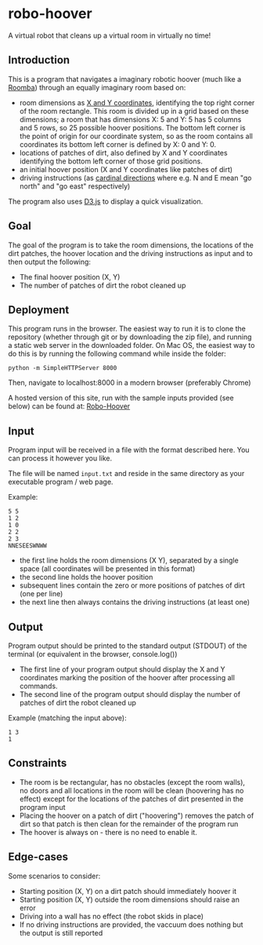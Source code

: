 # robo-hoover
A virtual robot that cleans up a virtual room in virtually no time!

## Introduction

This is a program that navigates a imaginary robotic hoover (much like a [Roomba](https://en.wikipedia.org/wiki/Roomba)) through an equally imaginary room based on:

* room dimensions as [X and Y coordinates](https://en.wikipedia.org/wiki/Cartesian_coordinate_system), identifying the top right corner of the room rectangle. This room is divided up in a grid based on these dimensions; a room that has dimensions X: 5 and Y: 5 has 5 columns and 5 rows, so 25 possible hoover positions. The bottom left corner is the point of origin for our coordinate system, so as the room contains all coordinates its bottom left corner is defined by X: 0 and Y: 0.
* locations of patches of dirt, also defined by X and Y coordinates identifying the bottom left corner of those grid positions.
* an initial hoover position (X and Y coordinates like patches of dirt)
* driving instructions (as [cardinal directions](https://en.wikipedia.org/wiki/Cardinal_direction) where e.g. N and E mean "go north" and "go east" respectively) 

The program also uses [D3.js](https://d3js.org/) to display a quick visualization.

## Goal

The goal of the program is to take the room dimensions, the locations of the dirt patches, the hoover location and the driving instructions as input and to then output the following:

* The final hoover position (X, Y)
* The number of patches of dirt the robot cleaned up

## Deployment

This program runs in the browser. The easiest way to run it is to clone the repository (whether through git or by downloading the zip file), and running a static web server in the downloaded folder. On Mac OS, the easiest way to do this is by running the following command while inside the folder:
```
python -m SimpleHTTPServer 8000
```
Then, navigate to localhost:8000 in a modern browser (preferably Chrome)

A hosted version of this site, run with the sample inputs provided (see below) can be found at: [Robo-Hoover](https://monaqvi.github.io/projects/robo-hoover/)

## Input

Program input will be received in a file with the format described here. You can process it however you like.

The file will be named `input.txt` and reside in the same directory as your executable program / web page.

Example:

```
5 5
1 2
1 0
2 2
2 3
NNESEESWNWW
```

* the first line holds the room dimensions (X Y), separated by a single space (all coordinates will be presented in this format)
* the second line holds the hoover position
* subsequent lines contain the zero or more positions of patches of dirt (one per line)
* the next line then always contains the driving instructions (at least one)

## Output

Program output should be printed to the standard output (STDOUT) of the terminal (or equivalent in the browser, console.log())

* The first line of your program output should display the X and Y coordinates marking the position of the hoover after processing all commands.
* The second line of the program output should display the number of patches of dirt the robot cleaned up

Example (matching the input above):

```
1 3
1
```



## Constraints

* The room is be rectangular, has no obstacles (except the room walls), no doors and all locations in the room will be clean (hoovering has no effect) except for the locations of the patches of dirt presented in the program input
* Placing the hoover on a patch of dirt ("hoovering") removes the patch of dirt so that patch is then clean for the remainder of the program run
* The hoover is always on - there is no need to enable it.

## Edge-cases

Some scenarios to consider:

* Starting position (X, Y) on a dirt patch should immediately hoover it
* Starting position (X, Y) outside the room dimensions should raise an error
* Driving into a wall has no effect (the robot skids in place)
* If no driving instructions are provided, the vaccuum does nothing but the output is still reported
